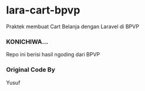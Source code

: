 # lara-cart-bpvp
Praktek membuat Cart Belanja dengan Laravel di BPVP

### KONICHIWA...

Repo ini berisi hasil ngoding dari BPVP

### Original Code By
Yusuf
